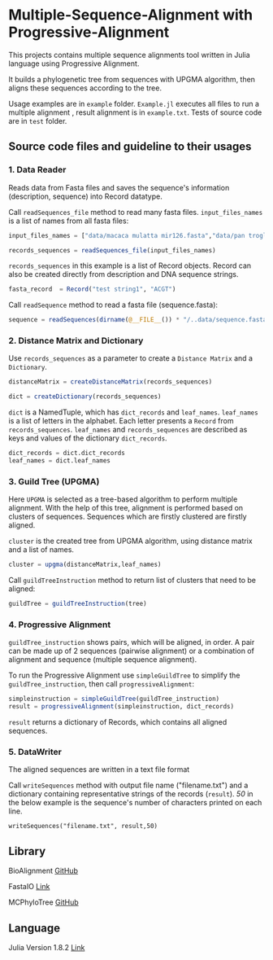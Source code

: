 # Multiple-Sequence-Alignment with Progressive-Alignment
This projects contains multiple sequence alignments tool written in Julia language using Progressive Alignment.

It builds a phylogenetic tree from sequences with UPGMA algorithm, then aligns these sequences according to the tree.

Usage examples are in ```example``` folder. ```Example.jl``` executes all files to run a multiple alignment , result alignment is in ```example.txt```. 
Tests of source code are in ```test``` folder. 

## Source code files and guideline to their usages

### 1. Data Reader

Reads data from Fasta files and saves the sequence's information (description, sequence)  into Record datatype.

Call ```readSequences_file``` method to read many fasta files. ```input_files_names``` is a list of names from all fasta files: 

```julia
input_files_names = ["data/macaca mulatta mir126.fasta","data/pan troglodytes mir126.fasta","data/sus scrofa mir126.fasta","data/equus caballus mir126.fasta ", "data/homo sapien mir126.fasta"] 

records_sequences = readSequences_file(input_files_names) 
 ```

```records_sequences``` in this example is a list of Record objects. Record can also be created directly from description and DNA sequence strings. 

```julia
fasta_record  = Record("test string1", "ACGT") 

```

Call ```readSequence``` method to read a fasta file (sequence.fasta): 


```julia
sequence = readSequences(dirname(@__FILE__()) * "/..data/sequence.fasta") 

```

### 2. Distance Matrix and Dictionary

Use ```records_sequences``` as a parameter to create a ```Distance Matrix``` and a ```Dictionary```. 


```julia
distanceMatrix = createDistanceMatrix(records_sequences) 

dict = createDictionary(records_sequences) 

```

```dict``` is a NamedTuple, which has ```dict_records``` and ```leaf_names```. ```leaf_names``` is a list of letters in the alphabet. Each letter presents a ```Record``` from ```records_sequences```. ```leaf_names``` and ```records_sequences``` are described as keys and values of the dictionary ```dict_records```. 

```julia
dict_records = dict.dict_records 
leaf_names = dict.leaf_names 
```

### 3. Guild Tree (UPGMA)

Here ```UPGMA``` is selected as a tree-based algorithm to perform multiple alignment. With the help of this tree, alignment is performed based on clusters of sequences. Sequences which are firstly clustered are firstly aligned. 

```cluster``` is the created tree from UPGMA algorithm, using distance matrix and a list of names. 

```julia
cluster = upgma(distanceMatrix,leaf_names)
```
Call ```guildTreeInstruction``` method to return list of clusters that need to be aligned: 

```julia
guildTree = guildTreeInstruction(tree)
```

### 4. Progressive Alignment

```guildTree_instruction``` shows pairs, which will be aligned, in order. A pair can be made up of 2 sequences (pairwise alignment) or a combination of alignment and sequence (multiple sequence alignment).

To run the Progressive Alignment use ```simpleGuildTree``` to simplify the ```guildTree_instruction```, then call ```progressiveAlignment```:

```julia
simpleinstruction = simpleGuildTree(guildTree_instruction)
result = progressiveAlignment(simpleinstruction, dict_records) 
```

```result``` returns a dictionary of Records, which contains all aligned sequences.

### 5. DataWriter

The aligned sequences are written in a text file format 

Call ```writeSequences``` method with output file name ("filename.txt") and a dictionary containing representative strings of the records (```result```). *50* in the below example is the sequence's number of characters printed on each line.

```
writeSequences("filename.txt", result,50) 
```

## Library

BioAlignment [GitHub](https://github.com/BioJulia/BioAlignments.jl.git)

FastaIO [Link](https://docs.juliahub.com/FastaIO/i12XQ/1.0.0/)

MCPhyloTree [GitHub](https://github.com/erathorn/MCPhyloTree.jl.git)

## Language

Julia Version 1.8.2 [Link](https://julialang.org/downloads/)


